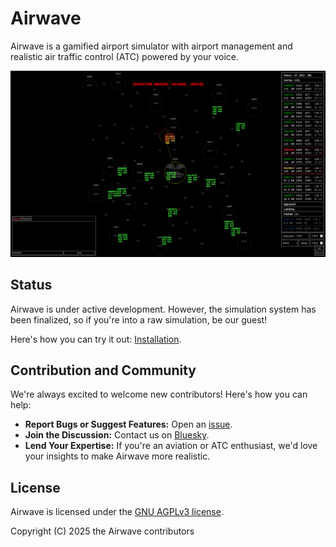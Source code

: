 # Airwave

Airwave is a gamified airport simulator with airport management and realistic air traffic control (ATC) powered by your voice.

![in-game screenshot](banner.png)

## Status

Airwave is under active development. However, the simulation system has been finalized, so if you're into a raw simulation, be our guest!

Here's how you can try it out: [Installation](./docs/src/getting-started/installation.md).

## Contribution and Community

We're always excited to welcome new contributors! Here's how you can help:

- **Report Bugs or Suggest Features:** Open an [issue](https://github.com/Vandesm14/airwave/issues).
- **Join the Discussion:** Contact us on [Bluesky](https://bsky.app/profile/airwavegame.bsky.social).
- **Lend Your Expertise:** If you're an aviation or ATC enthusiast, we'd love your insights to make Airwave more realistic.

## License

Airwave is licensed under the [GNU AGPLv3 license](./LICENSE).

Copyright (C) 2025 the Airwave contributors
